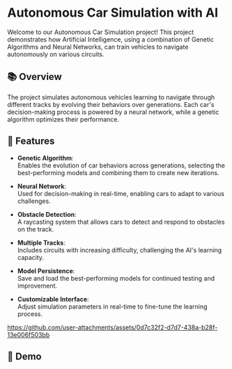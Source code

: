 # Autonomous Car Simulation with AI  

Welcome to our Autonomous Car Simulation project! This project demonstrates how Artificial Intelligence, using a combination of Genetic Algorithms and Neural Networks, can train vehicles to navigate autonomously on various circuits.  

## 📚 Overview  

The project simulates autonomous vehicles learning to navigate through different tracks by evolving their behaviors over generations. Each car's decision-making process is powered by a neural network, while a genetic algorithm optimizes their performance.  

## 🚀 Features  

- **Genetic Algorithm**:  
  Enables the evolution of car behaviors across generations, selecting the best-performing models and combining them to create new iterations.  

- **Neural Network**:  
  Used for decision-making in real-time, enabling cars to adapt to various challenges.  

- **Obstacle Detection**:  
  A raycasting system that allows cars to detect and respond to obstacles on the track.  

- **Multiple Tracks**:  
  Includes circuits with increasing difficulty, challenging the AI's learning capacity.  

- **Model Persistence**:  
  Save and load the best-performing models for continued testing and improvement.  

- **Customizable Interface**:  
  Adjust simulation parameters in real-time to fine-tune the learning process.  



https://github.com/user-attachments/assets/0d7c32f2-d7d7-438a-b28f-13e006f503bb



## 🎥 Demo  

